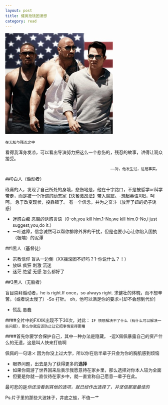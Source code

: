 ```yaml
---
layout: post
title: 健男抢钱团漫想
category: read
---
```

<img class="cover" src="/images/2014/9/20140930093004.jpg" />

`在无知与残忍之中`

看得我浑身发凉，可以看出导演努力把这么一个悲伤的，残忍的故事，讲得让观众接受。

                                                   ——对，他发生过，这是事实。
                                                   
##0白人（煽动者）

碌庸的人，发现了自己所处的身境，悲伤地是，他在十字路口，不是被哲学or科学带走，而是被一个所谓的励志家【快餐激昂法】带入魔窟。-想起英语X阳，呵呵。
急于改变现状，投靠错了。
有一个信念，并为之奋斗（放弃了妞的奶子诱惑）

- 迷惑白痴 恶魔的诱惑言语（0-oh,you kill him.1-No,we kill him.0-No,i just suggest,you,do it.）
- 一叶遮障，信念诚然可以帮你排除外界的干扰，但是也要小心让你陷入固执（极端）的泥潭

##1黑人（基督徒）

- 宗教信仰 盲从一边倒（XX摇滚团不好吗？1-你说什么？！）
- 放纵 疯狂 刺激 沉迷 
- 迷茫 绝望 无感 怎么都好了

##3黑人（无脑者）

盲目崇拜煽动者，he is right.If once，so always right.
求健壮的体魄，而不想辛苦。（或者说太慢了）-So 打针。
oh，他可以满足你的要求=[却不会想到代价]

- 慌乱 愚蠢

 ####全片中的FXXK出现不下30次，对此：
 `IF 愤怒解决不了什么（有什么可以解决一些问题），那么你就应该防止让它把事情变得更糟`

 ####首先你要学会保护自己，其中一种办法是隐藏。
     -逗X佩佩暴露自己的资产什么的无遗，这是叫人快来打劫啊

 佩佩的一句话:< 因为你没上过大学，所以你在后半辈子只会为你的胸肌感到烦恼
 
 - 眼界问题，出去是为了获得更多的**选择**
 - 如果你周游了世界回来后表示我愿意待在家乡里，那么选择对你本人较为全面
 - 但要是你就一直仅待在家乡中，就一直宣称自己愿意一辈子在此。

 最可悲的是*你还没看到其他的选项，就已经作出选择了，并坚信那是最佳的*

 Ps:片子里的那些大波妹子，井底之蛙，不值一艹